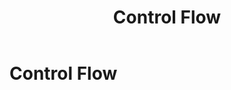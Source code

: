 ﻿---
layout: default
title: Control Flow
parent: Jyro Language Syntax
has_children: true
has_toc: false
permalink: /jyro/control-flow/
---

# Control Flow
